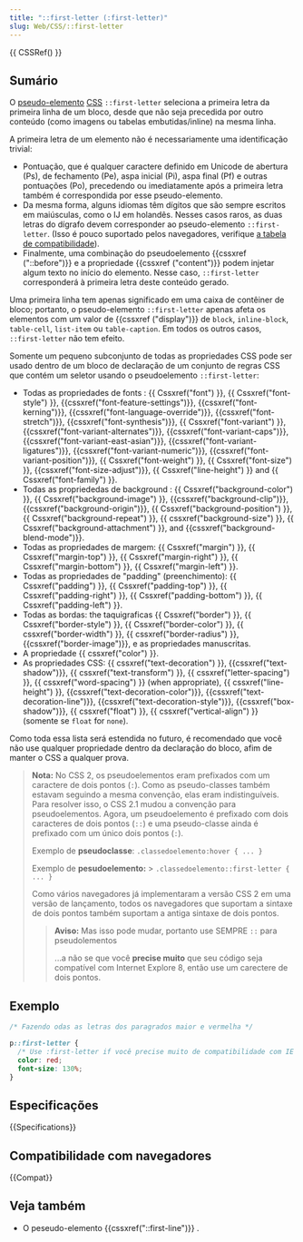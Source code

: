 ```yaml
---
title: "::first-letter (:first-letter)"
slug: Web/CSS/::first-letter
---
```


{{ CSSRef() }}

## Sumário

O [pseudo-elemento](/pt-BR/docs/Web/CSS/Pseudo-elements) [CSS](/pt-BR/docs/Web/CSS) `::first-letter` seleciona a primeira letra da primeira linha de um bloco, desde que não seja precedida por outro conteúdo (como imagens ou tabelas embutidas/inline) na mesma linha.

A primeira letra de um elemento não é necessariamente uma identificação trivial:

- Pontuação, que é qualquer caractere definido em Unicode de abertura (Ps), de fechamento (Pe), aspa inicial (Pi), aspa final (Pf) e outras pontuações (Po), precedendo ou imediatamente após a primeira letra também é correspondida por esse pseudo-elemento.
- Da mesma forma, alguns idiomas têm dígitos que são sempre escritos em maiúsculas, como o IJ em holandês. Nesses casos raros, as duas letras do dígrafo devem corresponder ao pseudo-elemento `::first-letter`. (Isso é pouco suportado pelos navegadores, verifique [a tabela de compatibilidade](#Compatibilidade_de_Navegadores)).
- Finalmente, uma combinação do pseudoelemento {{cssxref ("::before")}} e a propriedade {{cssxref ("content")}} podem injetar algum texto no início do elemento. Nesse caso, `::first-letter` corresponderá à primeira letra deste conteúdo gerado.

Uma primeira linha tem apenas significado em uma caixa de contêiner de bloco; portanto, o pseudo-elemento `::first-letter` apenas afeta os elementos com um valor de {{cssxref ("display")}} de `block`, `inline-block`, `table-cell`, `list-item` ou `table-caption`. Em todos os outros casos, `::first-letter` não tem efeito.

Somente um pequeno subconjunto de todas as propriedades CSS pode ser usado dentro de um bloco de declaração de um conjunto de regras CSS que contém um seletor usando o pseudoelemento `::first-letter`:

- Todas as propriedades de fonts : {{ Cssxref("font") }}, {{ Cssxref("font-style") }}, {{cssxref("font-feature-settings")}}, {{cssxref("font-kerning")}}, {{cssxref("font-language-override")}}, {{cssxref("font-stretch")}}, {{cssxref("font-synthesis")}}, {{ Cssxref("font-variant") }}, {{cssxref("font-variant-alternates")}}, {{cssxref("font-variant-caps")}}, {{cssxref("font-variant-east-asian")}}, {{cssxref("font-variant-ligatures")}}, {{cssxref("font-variant-numeric")}}, {{cssxref("font-variant-position")}}, {{ Cssxref("font-weight") }}, {{ Cssxref("font-size") }}, {{cssxref("font-size-adjust")}}, {{ Cssxref("line-height") }} and {{ Cssxref("font-family") }}.
- Todas as propriededas de background : {{ Cssxref("background-color") }}, {{ Cssxref("background-image") }}, {{cssxref("background-clip")}}, {{cssxref("background-origin")}}, {{ Cssxref("background-position") }}, {{ Cssxref("background-repeat") }}, {{ cssxref("background-size") }}, {{ Cssxref("background-attachment") }}, and {{cssxref("background-blend-mode")}}.
- Todas as propriedades de margem: {{ Cssxref("margin") }}, {{ Cssxref("margin-top") }}, {{ Cssxref("margin-right") }}, {{ Cssxref("margin-bottom") }}, {{ Cssxref("margin-left") }}.
- Todas as propriedades de "padding" (preenchimento): {{ Cssxref("padding") }}, {{ Cssxref("padding-top") }}, {{ Cssxref("padding-right") }}, {{ Cssxref("padding-bottom") }}, {{ Cssxref("padding-left") }}.
- Todas as bordas: the taquigraficas {{ Cssxref("border") }}, {{ Cssxref("border-style") }}, {{ Cssxref("border-color") }}, {{ cssxref("border-width") }}, {{ cssxref("border-radius") }}, {{cssxref("border-image")}}, e as propriedades manuscritas.
- A propriedade {{ cssxref("color") }}.
- As propriedades CSS: {{ cssxref("text-decoration") }}, {{cssxref("text-shadow")}}, {{ cssxref("text-transform") }}, {{ cssxref("letter-spacing") }}, {{ cssxref("word-spacing") }} (when appropriate), {{ cssxref("line-height") }}, {{cssxref("text-decoration-color")}}, {{cssxref("text-decoration-line")}}, {{cssxref("text-decoration-style")}}, {{cssxref("box-shadow")}}, {{ cssxref("float") }}, {{ cssxref("vertical-align") }} (somente se `float` for `none`).

Como toda essa lista será estendida no futuro, é recomendado que você não use qualquer propriedade dentro da declaração do bloco, afim de manter o CSS a qualquer prova.

> **Nota:** No CSS 2, os pseudoelementos eram prefixados com um caractere de dois pontos (`:`). Como as pseudo-classes também estavam seguindo a mesma convenção, elas eram indistinguíveis. Para resolver isso, o CSS 2.1 mudou a convenção para pseudoelementos. Agora, um pseudoelemento é prefixado com dois caracteres de dois pontos (`::`) e uma pseudo-classe ainda é prefixado com um único dois pontos (`:`).
>
> Exemplo de **pseudoclasse**:
> `.classedoelemento:hover { ... }`
>
> Exemplo de **pesudoelemento:** > `.classedoelemento::first-letter { ... }`
>
> Como vários navegadores já implementaram a versão CSS 2 em uma versão de lançamento, todos os navegadores que suportam a sintaxe de dois pontos também suportam a antiga sintaxe de dois pontos.
>
> > **Aviso:** Mas isso pode mudar, portanto use SEMPRE `::` para pseudolementos
> >
> > ...a não se que você **precise muito** que seu código seja compatível com Internet Explore 8, então use um carectere de dois pontos.

## Exemplo

```css
/* Fazendo odas as letras dos paragrados maior e vermelha */

p::first-letter {
  /* Use :first-letter if você precise muito de compatibilidade com IE 8 */
  color: red;
  font-size: 130%;
}
```

## Especificações

{{Specifications}}

## Compatibilidade com navegadores

{{Compat}}

## Veja também

- O peseudo-elemento {{cssxref("::first-line")}} .
